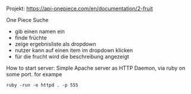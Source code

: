 Projekt:
https://api-onepiece.com/en/documentation/2-fruit

One Piece Suche

- gib einen namen ein
- finde früchte
- zeige ergebnisliste als dropdown
- nutzer kann auf einen item im dropdown klicken
- für die frucht wird die beschreibung angezeigt

How to start server:
Simple Apache server as HTTP Daemon, via ruby on some port.
for exampe

```
ruby -run -e httpd . -p 555
```
